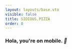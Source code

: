 ```yaml
---
layout: layouts/base.vto
visible: false
title: SIDIOUS.PIZZA
order: 0
---
```


### Hola, you're on mobile. _📱_
